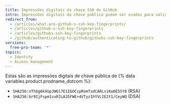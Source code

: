 ```yaml
---
title: Impressões digitais da chave SSH do GitHub
intro: Impressões digitais da chave pública podem ser usadas para validar uma conexão com um servidor remote.
redirect_from:
  - /articles/what-are-github-s-ssh-key-fingerprints/
  - /articles/github-s-ssh-key-fingerprints
  - /articles/githubs-ssh-key-fingerprints
  - /github/authenticating-to-github/githubs-ssh-key-fingerprints
versions:
  free-pro-team: '*'
topics:
  - Identity
  - Access management
---
```


Estas são as impressões digitais de chave pública de {% data variables.product.prodname_dotcom %}:

- `SHA256:nThbg6kXUpJWGl7E1IGOCspRomTxdCARLviKw6E5SY8` (RSA)
- `SHA256:br9IjFspm1vxR3iA35FWE+4VTyz1hYVLIE2t1/CeyWQ` (DSA)
